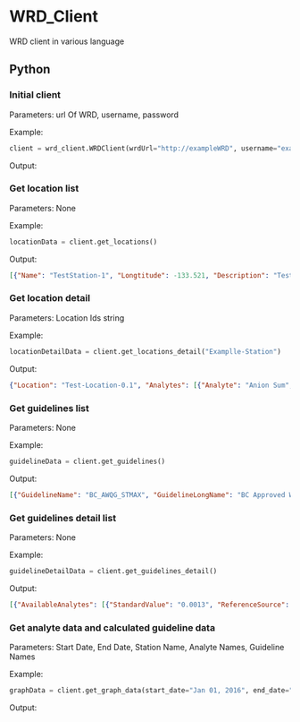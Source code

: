 # WRD_Client
WRD client in various language

## Python

### Initial client
Parameters: url Of WRD, username, password

Example: 
```python
client = wrd_client.WRDClient(wrdUrl="http://exampleWRD", username="example_username", password="example_password")
```
Output:

### Get location list
Parameters: None

Example: 
```python
locationData = client.get_locations()
```
Output: 
```json
[{"Name": "TestStation-1", "Longtitude": -133.521, "Description": "TestStation-1", "Latitude": 65.461}, {"Name": "TestStation-2", "Longtitude": -134.525, "Description": "TestStation-2 Description", "Latitude": 65.4671}]
```

### Get location detail
Parameters: Location Ids string

Example: 
```python
locationDetailData = client.get_locations_detail("Examplle-Station")
```
Output: 
```json
{"Location": "Test-Location-0.1", "Analytes": [{"Analyte": "Anion Sum", "NumberOfRecords": 5, "LastRecordDate": "2015-12-17T16:20:00", "FirstRecordDate": "2015-06-24T14:30:00"}, {"Analyte": "Antimony (Sb)-Dissolved", "NumberOfRecords": 18, "LastRecordDate": "2016-10-17T10:00:00", "FirstRecordDate": "2014-01-23T00:00:00"}]}
```

### Get guidelines list
Parameters: None

Example: 
```python
guidelineData = client.get_guidelines()
```
Output: 
```json
[{"GuidelineName": "BC_AWQG_STMAX", "GuidelineLongName": "BC Approved Water Quality Guideline - Freshwater Aquatic Life - Short Term Max", "Id": 1}, {"GuidelineName": "BC_AWQG_LTAVE", "GuidelineLongName": "BC Approved Water Quality Guideline - Freshwater Aquatic Life - Long Term Average", "Id": 2}]
```

### Get guidelines detail list
Parameters: None

Example: 
```python
guidelineDetailData = client.get_guidelines_detail()
```
Output: 
```json
[{"AvailableAnalytes": [{"StandardValue": "0.0013", "ReferenceSource": "", "Unit": "mg/L", "Id": 65, "AnalyteName": "Cadmium (Cd)-Dissolved"}, {"StandardValue": "0.332", "ReferenceSource": "", "Unit": "mg/L", "Id": 66, "AnalyteName": "Zinc (Zn)-Total"}], "GuidelineName": "Test", "Id": 123, "GuidelineLongName": "Test Long Name"}]
```

### Get analyte data and calculated guideline data
Parameters: Start Date, End Date, Station Name, Analyte Names, Guideline Names

Example: 
```python
graphData = client.get_graph_data(start_date="Jan 01, 2016", end_date="Dec 31, 2016", station_name="DR-195.8", analytes=["Aluminum (Al)-Total"], guidelines=["BC_WWS_ST"])
```
Output: